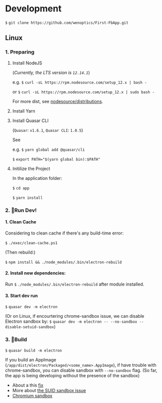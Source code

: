 # Development

`$` `git clone https://github.com/wenoptics/First-FbApp.git`

## Linux

### 1. Preparing

1. Install NodeJS 

    (_Currently, the LTS version is `12.14.1`_)

    e.g. `$` `curl -sL https://rpm.nodesource.com/setup_12.x | bash -`

    or `$` `curl -sL https://rpm.nodesource.com/setup_12.x | sudo bash -`

    For more dist, see [nodesource/distributions](https://github.com/nodesource/distributions/blob/master/README.md).

2. Install Yarn

3. Install Quasar CLI

    (`Quasar`: `v1.6.1`, `Quasar CLI`: `1.0.5`)

    See 

    e.g. `$` `yarn global add @quasar/cli`
    
    `$` `export PATH="$(yarn global bin):$PATH"`

4. Initilize the Project
   
   In the application folder:

    `$` `cd app`

    `$` `yarn install` 

### 2. 🎉Run Dev!

#### 1. Clean Cache

Considering to clean cache if there's any build-time error:

`$` `./exec/clean-cache.ps1`

(Then rebuild:)

`$` `npm install && ./node_modules/.bin/electron-rebuild`

#### 2. Install new dependencies:

Run `$` `./node_modules/.bin/electron-rebuild` after module installed.

#### 3. Start dev run

`$` `quasar dev -m electron`

(Or on Linux, if encourtering chrome-sandbox issue, we can disable Electron sandbox by:
`$` `quasar dev -m electron -- --no-sandbox --disable-setuid-sandbox`)

### 3. 🎉Build

`$` `quasar build -m electron`

If you build an AppImage (`/app/dist/electron/Packaged/<some_name>.AppImage`), if have trouble with chrome-sandbox, you can disable sandbox with `--no-sandbox` flag. (So far, the app is being developing without the presence of the sandbox)

 - About a this [fix](https://github.com/electron-userland/electron-builder/issues/4278)
 - More about [the SUID sandbox issue](https://github.com/electron/electron/issues/17972)
 - [Chromium sandbox](https://chromium.googlesource.com/chromium/src/+/master/docs/design/sandbox_faq.md)

